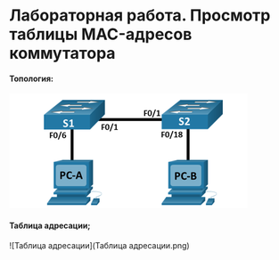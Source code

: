 # Лабораторная работа. Просмотр таблицы MAC-адресов коммутатора

#### Топология:
![Топология](Топология.png)

#### Таблица адресации;

![Таблица адресации](Таблица адресации.png)

